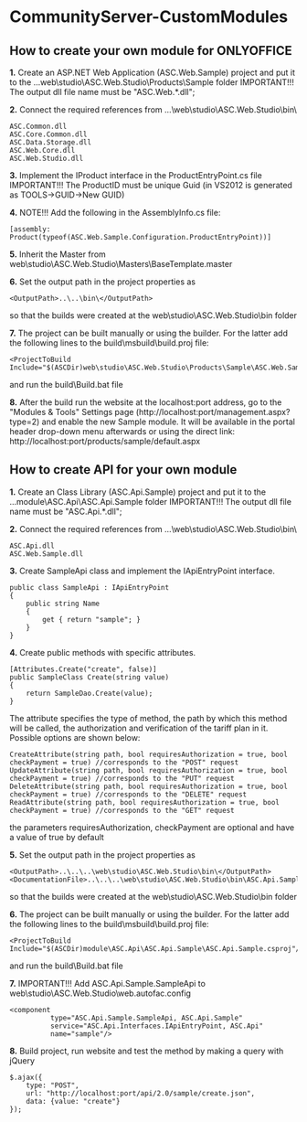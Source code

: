 # CommunityServer-CustomModules

## How to create your own module for ONLYOFFICE

**1.** Create an ASP.NET Web Application (ASC.Web.Sample) project
and put it to the ...web\studio\ASC.Web.Studio\Products\Sample folder
IMPORTANT!!! The output dll file name must be "ASC.Web.*.dll";

**2.** Connect the required references from ...\web\studio\ASC.Web.Studio\bin\
```
ASC.Common.dll
ASC.Core.Common.dll
ASC.Data.Storage.dll
ASC.Web.Core.dll
ASC.Web.Studio.dll
```

**3.** Implement the IProduct interface in the ProductEntryPoint.cs file
IMPORTANT!!! The ProductID must be unique Guid (in VS2012 is generated as TOOLS->GUID->New GUID)

**4.** NOTE!!! Add the following in the AssemblyInfo.cs file:
```
[assembly: Product(typeof(ASC.Web.Sample.Configuration.ProductEntryPoint))]
```

**5.** Inherit the Master from web\studio\ASC.Web.Studio\Masters\BaseTemplate.master

**6.** Set the output path in the project properties as
```
<OutputPath>..\..\bin\</OutputPath>
```
so that the builds were created at the web\studio\ASC.Web.Studio\bin folder

**7.** The project can be built manually or using the builder.
For the latter add the following lines to the build\msbuild\build.proj file:
```
<ProjectToBuild Include="$(ASCDir)web\studio\ASC.Web.Studio\Products\Sample\ASC.Web.Sample.csproj"/>
```
and run the build\Build.bat file

**8.** After the build run the website at the localhost:port address,
go to the "Modules & Tools" Settings page (http://localhost:port/management.aspx?type=2)
and enable the new Sample module.
It will be available in the portal header drop-down menu afterwards
or using the direct link: http://localhost:port/products/sample/default.aspx

## How to create API for your own module

**1.** Create an Class Library (ASC.Api.Sample) project
and put it to the ...module\ASC.Api\ASC.Api.Sample folder
IMPORTANT!!! The output dll file name must be "ASC.Api.*.dll";

**2.** Connect the required references from ...\web\studio\ASC.Web.Studio\bin\
```
ASC.Api.dll
ASC.Web.Sample.dll
```

**3.** Create SampleApi class and implement the IApiEntryPoint interface.
```
public class SampleApi : IApiEntryPoint
{
	public string Name
	{
		get { return "sample"; }
	}
}
```

**4.** Create public methods with specific attributes.
```
[Attributes.Create("create", false)]
public SampleClass Create(string value)
{
	return SampleDao.Create(value);
}
```
The attribute specifies the type of method, the path by which this method will be called, the authorization and verification of the tariff plan in it.
Possible options are shown below:
```
CreateAttribute(string path, bool requiresAuthorization = true, bool checkPayment = true) //corresponds to the "POST" request
UpdateAttribute(string path, bool requiresAuthorization = true, bool checkPayment = true) //corresponds to the "PUT" request
DeleteAttribute(string path, bool requiresAuthorization = true, bool checkPayment = true) //corresponds to the "DELETE" request
ReadAttribute(string path, bool requiresAuthorization = true, bool checkPayment = true) //corresponds to the "GET" request
```
the parameters requiresAuthorization, checkPayment are optional and have a value of true by default

**5.** Set the output path in the project properties as
```
<OutputPath>..\..\..\web\studio\ASC.Web.Studio\bin\</OutputPath>
<DocumentationFile>..\..\..\web\studio\ASC.Web.Studio\bin\ASC.Api.Sample.XML</DocumentationFile>
```
so that the builds were created at the web\studio\ASC.Web.Studio\bin folder

**6.** The project can be built manually or using the builder.
For the latter add the following lines to the build\msbuild\build.proj file:
```
<ProjectToBuild Include="$(ASCDir)module\ASC.Api\ASC.Api.Sample\ASC.Api.Sample.csproj"/>
```
and run the build\Build.bat file

**7.** IMPORTANT!!! Add ASC.Api.Sample.SampleApi to web\studio\ASC.Web.Studio\web.autofac.config
```
<component
		  type="ASC.Api.Sample.SampleApi, ASC.Api.Sample"
		  service="ASC.Api.Interfaces.IApiEntryPoint, ASC.Api"
		  name="sample"/>
```

**8.** Build project, run website and test the method by making a query with jQuery
```
$.ajax({
	type: "POST",
	url: "http://localhost:port/api/2.0/sample/create.json",
	data: {value: "create"}
});
```